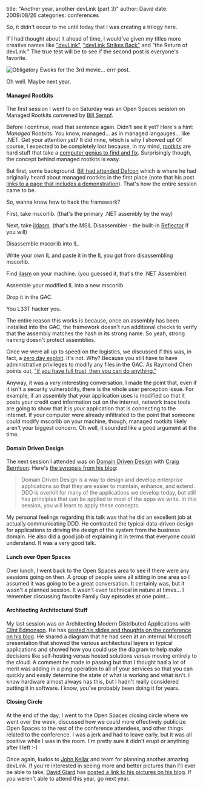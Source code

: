 
title: "Another year, another devLink (part 3)"
author: David
date: 2009/08/26
categories: conferences

So, it didn't occur to me until today that I was creating a trilogy here.

If I had thought about it ahead of time, I would've given my titles more creative names like ["devLink"](http://www.mohundro.com/blog/2009/08/24/AnotherYearAnotherDevLinkPart1.aspx), ["devLink Strikes Back"](http://www.mohundro.com/blog/2009/08/25/AnotherYearAnotherDevLinkPart2.aspx) and "the Return of devLink." The true test will be to see if the second post is everyone's favorite. 

![Obligatory Ewoks for the 3rd movie... errr post.](http://www.mohundro.com/blog/content/binary/WindowsLiveWriter/AnotheryearanotherdevLinkpart3_BC80/image_3.png)

Oh well. Maybe next year. 

#### Managed Rootkits

The first session I went to on Saturday was an Open Spaces session on Managed Rootkits convened by [Bill Sempf](http://www.sempf.net/). 

Before I continue, read that sentence again. Didn't see it yet? Here's a hint: *Managed* Rootkits. You know, managed... as in managed langauges... like .NET. Get your attention yet? It did mine, which is why I showed up! Of course, I expected to be completely lost because, in my mind, [rootkits](http://en.wikipedia.org/wiki/Rootkit) are hard stuff that take a [computer genius to find and fix](http://blogs.technet.com/markrussinovich/archive/2005/10/31/sony-rootkits-and-digital-rights-management-gone-too-far.aspx). Surprisingly though, the concept behind managed rootkits is easy. 

But first, some background. [Bill had attended Defcon](http://www.sempf.net/post/Defcon-Recap.aspx) which is where he had originally heard about managed rootkits in the first place (note that his post [links to a page that includes a demonstration](http://www.applicationsecurity.co.il/english/NETFrameworkRootkits/tabid/161/Default.aspx)). That's how the entire session came to be. 

So, wanna know how to hack the framework? 

First, take mscorlib. (that's the primary .NET assembly by the way) 

Next, take [ildasm](http://msdn.microsoft.com/en-us/library/f7dy01k1%28VS.80%29.aspx). (that's the MSIL Disassembler - the built-in [Reflector](http://www.red-gate.com/products/reflector/) if you will) 

Disassemble mscorlib into IL. 

Write your own IL and paste it in the IL you got from disassembling mscorlib. 

Find [ilasm](http://msdn.microsoft.com/en-us/library/496e4ekx%28VS.80%29.aspx) on your machine. (you guessed it, that's the .NET Assembler) 

Assemble your modified IL into a new mscorlib. 

Drop it in the GAC. 

You L33T hacker you. 

The entire reason this works is because, once an assembly has been installed into the GAC, the framework doesn't run additional checks to verify that the assembly matches the hash in its strong name. So yeah, strong naming doesn't protect assemblies. 

Once we were all up to speed on the logistics, we discussed if this was, in fact, a [zero day exploit](http://en.wikipedia.org/wiki/Zero_day_attack). It's not. Why? Because you still have to have administrative privileges to modify any files in the GAC. As Raymond Chen points out, ["if you have full trust, then you can do anything."](http://blogs.msdn.com/oldnewthing/archive/2009/01/21/9353310.aspx) 

Anyway, it was a *very* interesting conversation. I made the point that, even if it isn't a security vulnerability, there is the whole user perception issue. For example, if an assembly that your application uses is modified so that it posts your credit card information out on the internet, network trace tools are going to show that it is *your* application that is connecting to the internet. If your computer were already infiltrated to the point that someone could modify mscorlib on your machine, though, managed rootkits likely aren't your biggest concern. Oh well, it sounded like a good argument at the time.

#### Domain Driven Design

The next session I attended was on [Domain Driven Design](http://domaindrivendesign.org/) with [Craig Berntson](http://www.craigberntson.com/blog). Here's [the synopsis from his blog](http://www.craigberntson.com/blog/2009/03/speaking-at-devlink.asp): 

> Domain Driven Design is a way to design and develop enterprise applications so that they are easier to maintain, enhance, and extend. DDD is overkill for many of the applications we develop today, but still has principles that can be applied to most of the apps we write. In this session, you will learn to apply these concepts.

My personal feelings regarding this talk was that he did an excellent job at actually communicating DDD. He contrasted the typical data-driven design for applications to driving the design of the system from the business domain. He also did a good job of explaining it in terms that everyone could understand. It was a very good talk.

#### Lunch over Open Spaces

Over lunch, I went back to the Open Spaces area to see if there were any sessions going on then. A group of people were all sitting in one area so I assumed it was going to be a great conversation. It certainly was, but it wasn't a planned session. It wasn't even technical in nature at times... I remember discussing favorite Family Guy episodes at one point...

#### Architecting Architectural Stuff

My last session was on Architecting Modern Distributed Applications with [Clint Edmonson](http://www.notsotrivial.net/blog/). He has [posted his slides and thoughts on the conference on his blog](http://www.notsotrivial.net/blog/post/2009/08/17/DevLink-Decompression.aspx). He shared a diagram that he had seen at an internal Microsoft presentation that showed the various architectural layers in typical applications and showed how you could use the diagram to help make decisions like self-hosting versus hosted solutions versus moving entirely to the cloud. A comment he made in passing but that I thought had a lot of merit was adding in a ping operation to all of your services so that you can quickly and easily determine the state of what is working and what isn't. I know hardware almost always has this, but I hadn't really considered putting it in software. I know, you've probably been doing it for years. 

#### Closing Circle

At the end of the day, I went to the Open Spaces closing circle where we went over the week, discussed how we could more effectively publicize Open Spaces to the rest of the conference attendees, and other things related to the conference. I was a jerk and had to leave early, but it was all positive while I was in the room. I'm pretty sure it didn't erupt or anything after I left :-) 

Once again, kudos to [John Kellar](http://www.johnkellar.com/) and team for planning another amazing devLink. If you're interested in seeing more and better pictures than I'll ever be able to take, [David Giard](http://www.davidgiard.com/) has [posted a link to his pictures on his blog](http://www.davidgiard.com/2009/08/23/DevLinkAndLinkWray.aspx). If you weren't able to attend this year, go next year.

